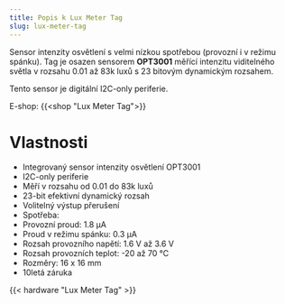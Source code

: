 ```yaml
---
title: Popis k Lux Meter Tag
slug: lux-meter-tag
---
```


Sensor intenzity osvětlení s velmi nízkou spotřebou (provozní i v režimu spánku). Tag je osazen sensorem **OPT3001** měřící intenzitu viditelného světla v rozsahu 0.01 až 83k luxů s 23 bitovým dynamickým rozsahem.

Tento sensor je digitální I2C-only periferie.

E-shop: {{<shop "Lux Meter Tag">}}

# Vlastnosti

  * Integrovaný sensor intenzity osvětlení OPT3001
  * I2C-only periferie
  * Měří v rozsahu od 0.01 do 83k luxů
  * 23-bit efektivní dynamický rozsah
  * Volitelný výstup přerušení
  * Spotřeba:
  * Provozní proud: 1.8 µA
  * Proud v režimu spánku: 0.3 µA
  * Rozsah provozního napětí: 1.6 V až 3.6 V
  * Rozsah provozních teplot: -20 až 70 °C
  * Rozměry: 16 x 16 mm
  * 10letá záruka

{{< hardware "Lux Meter Tag" >}}

